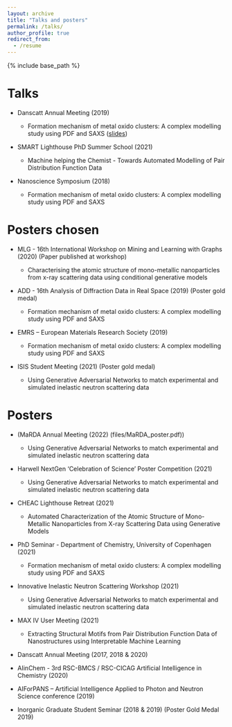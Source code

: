 ```yaml
---
layout: archive
title: "Talks and posters"
permalink: /talks/
author_profile: true
redirect_from:
  - /resume
---
```


{% include base_path %}

Talks
======
* Danscatt Annual Meeting (2019)
	* Formation mechanism of metal oxido clusters: A complex modelling study using PDF and SAXS ([slides](../files/bla.pdf))

* SMART Lighthouse PhD Summer School (2021)
	* Machine helping the Chemist - Towards Automated Modelling of Pair Distribution Function Data

* Nanoscience Symposium (2018)
	* Formation mechanism of metal oxido clusters: A complex modelling study using PDF and SAXS


Posters chosen
======
* MLG - 16th International Workshop on Mining and Learning with Graphs (2020) (Paper published at workshop)
	* Characterising the atomic structure of mono-metallic nanoparticles from x-ray scattering data using conditional generative models

* ADD - 16th Analysis of Diffraction Data in Real Space (2019) (Poster gold medal)
	* Formation mechanism of metal oxido clusters: A complex modelling study using PDF and SAXS

* EMRS – European Materials Research Society (2019)
	* Formation mechanism of metal oxido clusters: A complex modelling study using PDF and SAXS

* ISIS Student Meeting (2021) (Poster gold medal)
	* Using Generative Adversarial Networks to match experimental and simulated inelastic neutron scattering data

Posters
======
* (MaRDA Annual Meeting (2022) (files/MaRDA_poster.pdf))
	* Using Generative Adversarial Networks to match experimental and simulated inelastic neutron scattering data

* Harwell NextGen ‘Celebration of Science’ Poster Competition (2021)
	* Using Generative Adversarial Networks to match experimental and simulated inelastic neutron scattering data

* CHEAC Lighthouse Retreat (2021)
	* Automated Characterization of the Atomic Structure of Mono-Metallic Nanoparticles from X-ray Scattering Data using Generative Models

* PhD Seminar - Department of Chemistry, University of Copenhagen (2021)
	* Formation mechanism of metal oxido clusters: A complex modelling study using PDF and SAXS

* Innovative Inelastic Neutron Scattering Workshop (2021)
	* Using Generative Adversarial Networks to match experimental and simulated inelastic neutron scattering data

* MAX IV User Meeting (2021)
	* Extracting Structural Motifs from Pair Distribution Function Data of Nanostructures using Interpretable Machine Learning

* Danscatt Annual Meeting (2017, 2018 & 2020)
	
* AIinChem - 3rd RSC-BMCS / RSC-CICAG Artificial Intelligence in Chemistry (2020)

* AIForPANS – Artificial Intelligence Applied to Photon and Neutron Science conference (2019)

* Inorganic Graduate Student Seminar (2018 & 2019) (Poster Gold Medal 2019)